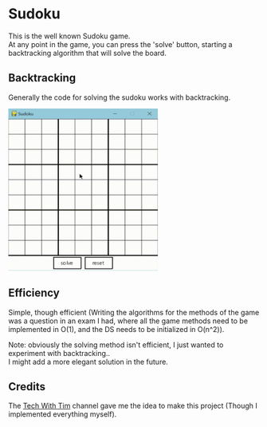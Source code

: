 # Sudoku
This is the well known Sudoku game.</br>
At any point in the game, you can press the 'solve' button, starting a backtracking algorithm that will solve the board.

## Backtracking
Generally the code for solving the sudoku works with backtracking.

<img src="https://github.com/DoriRimon/Sudoku/blob/master/readme_files/Sudoku_Backtracking.gif" width="300" height="325">

## Efficiency
Simple, though efficient (Writing the algorithms for the methods of the game was a question in 
an exam I had, where all the game methods need to be implemented in O(1), and the DS needs to be
initialized in O(n^2)).

Note: obviously the solving method isn't efficient, I just wanted to experiment with backtracking.. </br>
I might add a more elegant solution in the future.

## Credits
The [Tech With Tim](https://www.youtube.com/channel/UC4JX40jDee_tINbkjycV4Sg) channel gave me the idea to make this project (Though I implemented everything myself).
